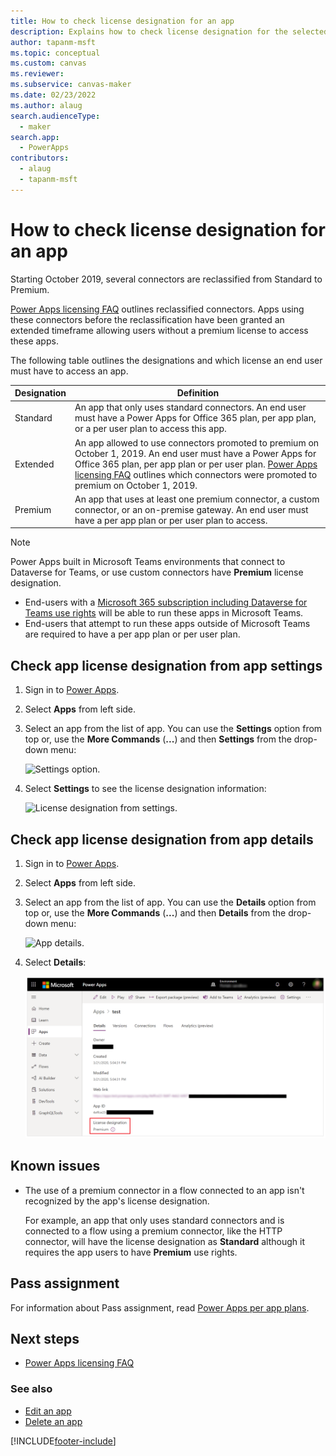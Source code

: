 ```yaml
---
title: How to check license designation for an app
description: Explains how to check license designation for the selected canvas app.
author: tapanm-msft
ms.topic: conceptual
ms.custom: canvas
ms.reviewer: 
ms.subservice: canvas-maker
ms.date: 02/23/2022
ms.author: alaug
search.audienceType: 
  - maker
search.app: 
  - PowerApps
contributors:
  - alaug
  - tapanm-msft
---
```


# How to check license designation for an app

Starting October 2019, several connectors are reclassified from Standard to Premium.

[Power Apps licensing FAQ](/power-platform/admin/powerapps-flow-licensing-faq#office-365) outlines
reclassified connectors. Apps using these connectors before the
reclassification have been granted an extended timeframe allowing users
without a premium license to access these apps.

The following table outlines the designations and which license an end user must have to access an app.

| **Designation​** | **Definition**
|-|-|
| Standard​ | An app that only uses standard connectors. An end user must have a Power Apps for Office 365 plan, per app plan, or a per user plan to access this app.
| Extended​ | An app allowed to use connectors promoted to premium on October 1, 2019.​ An end user must have a Power Apps for Office 365 plan, per app plan or per user plan. [Power Apps licensing FAQ](/power-platform/admin/powerapps-flow-licensing-faq#office-365) outlines which connectors were promoted to premium on October 1, 2019.
| Premium​ | An app that uses at least one premium connector, a custom connector, or an on-premise gateway. An end user must have a per app plan or per user plan to access.

> [!NOTE]
> Power Apps built in Microsoft Teams environments that connect to Dataverse for Teams, or use custom connectors have **Premium** license designation.
> - End-users with a [Microsoft 365 subscription including Dataverse for Teams use rights](/power-platform/admin/powerapps-flow-licensing-faq#which-microsoft-365-subscriptions-include-dataverse-for-teams-and-power-virtual-agents-capabilities-with-teams) will be able to run these apps in Microsoft Teams. 
> - End-users that attempt to run these apps outside of Microsoft Teams are required to have a per app plan or per user plan.

## Check app license designation from app settings

1. Sign in to [Power Apps](https://make.powerapps.com).

1. Select **Apps** from left side.

1. Select an app from the list of app. You can use the **Settings** option from top or, use the **More Commands** (**...**) and then **Settings** from the drop-down menu:

    ![Settings option.](media/license-designation/app-settings.png)

1. Select **Settings** to see the license designation information:

    ![License designation from settings.](media/license-designation/settings-license-designation.png)

## Check app license designation from app details

1. Sign in to [Power Apps](https://make.powerapps.com).

1. Select **Apps** from left side.

1. Select an app from the list of app. You can use the **Details** option from top or, use the **More Commands** (**...**) and then **Details** from the drop-down menu:

    ![App details.](media/license-designation/app-details.png)

1. Select **Details**:

    ![App designation in details.](media/license-designation/app-details-page.png)

## Known issues

- The use of a premium connector in a flow connected to an app isn't recognized by the app's license designation.

    For example, an app that only uses standard connectors and is connected to a flow using a premium connector, like the HTTP connector, will have the license designation as **Standard** although it requires the app users to have **Premium** use rights.

## Pass assignment

For information about Pass assignment, read [Power Apps per app
plans](/power-platform/admin/about-powerapps-perapp#step-three-set-up-apps-to-use-per-app-plans).

## Next steps

- [Power Apps licensing FAQ](/power-platform/admin/powerapps-flow-licensing-faq)

### See also

- [Edit an app](edit-app.md)
- [Delete an app](delete-app.md)


[!INCLUDE[footer-include](../../includes/footer-banner.md)]
